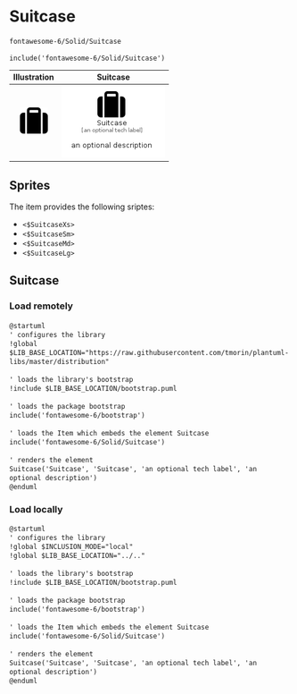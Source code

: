 # Suitcase


```text
fontawesome-6/Solid/Suitcase
```

```text
include('fontawesome-6/Solid/Suitcase')
```



| Illustration | Suitcase |
| :---: | :---: |
| ![illustration for Illustration](../../fontawesome-6/Solid/Suitcase.png) | ![illustration for Suitcase](../../fontawesome-6/Solid/Suitcase.Local.png) |



## Sprites
The item provides the following sriptes:

- `<$SuitcaseXs>`
- `<$SuitcaseSm>`
- `<$SuitcaseMd>`
- `<$SuitcaseLg>`





## Suitcase

### Load remotely
```plantuml
@startuml
' configures the library
!global $LIB_BASE_LOCATION="https://raw.githubusercontent.com/tmorin/plantuml-libs/master/distribution"

' loads the library's bootstrap
!include $LIB_BASE_LOCATION/bootstrap.puml

' loads the package bootstrap
include('fontawesome-6/bootstrap')

' loads the Item which embeds the element Suitcase
include('fontawesome-6/Solid/Suitcase')

' renders the element
Suitcase('Suitcase', 'Suitcase', 'an optional tech label', 'an optional description')
@enduml
```

### Load locally
```plantuml
@startuml
' configures the library
!global $INCLUSION_MODE="local"
!global $LIB_BASE_LOCATION="../.."

' loads the library's bootstrap
!include $LIB_BASE_LOCATION/bootstrap.puml

' loads the package bootstrap
include('fontawesome-6/bootstrap')

' loads the Item which embeds the element Suitcase
include('fontawesome-6/Solid/Suitcase')

' renders the element
Suitcase('Suitcase', 'Suitcase', 'an optional tech label', 'an optional description')
@enduml
```

